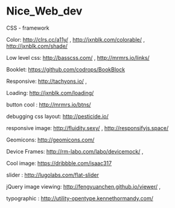# Nice_Web_dev

CSS - framework

Color: http://clrs.cc/a11y/ , http://jxnblk.com/colorable/ , http://jxnblk.com/shade/

Low level css: http://basscss.com/ , http://mrmrs.io/links/

Booklet: https://github.com/codrops/BookBlock

Responsive: http://tachyons.io/ , 

Loading: http://jxnblk.com/loading/

button cool : http://mrmrs.io/btns/

debugging css layout: http://pesticide.io/

responsive image: http://fluidity.sexy/ , http://responsifyjs.space/

Geomicons: http://geomicons.com/

 Device Frames: http://rm-labo.com/labo/devicemock/ ,
 
 Cool image: https://dribbble.com/isaac317
 
 slider : http://lugolabs.com/flat-slider
 
 jQuery image viewing: http://fengyuanchen.github.io/viewer/ , 
 
 typographic : http://utility-opentype.kennethormandy.com/
